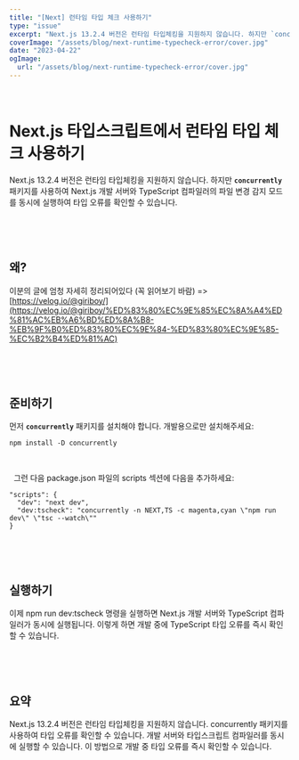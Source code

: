 ```yaml
---
title: "[Next] 런타임 타입 체크 사용하기"
type: "issue"
excerpt: "Next.js 13.2.4 버전은 런타임 타입체킹을 지원하지 않습니다. 하지만 `concurrently` 패키지를 사용하여 Next.js 개발 서버와 TypeScript 컴파일러의 파일 변경 감지..."
coverImage: "/assets/blog/next-runtime-typecheck-error/cover.jpg"
date: "2023-04-22"
ogImage:
  url: "/assets/blog/next-runtime-typecheck-error/cover.jpg"
---
```


&nbsp;

# Next.js 타입스크립트에서 런타임 타입 체크 사용하기

Next.js 13.2.4 버전은 런타임 타입체킹을 지원하지 않습니다. 하지만 **`concurrently`** 패키지를 사용하여 Next.js 개발 서버와 TypeScript 컴파일러의 파일 변경 감지 모드를 동시에 실행하여 타입 오류를 확인할 수 있습니다.

&nbsp;

&nbsp;

## 왜?

이분의 글에 엄청 자세히 정리되어있다 (꼭 읽어보기 바람) => [https://velog.io/@giriboy/](https://velog.io/@giriboy/%ED%83%80%EC%9E%85%EC%8A%A4%ED%81%AC%EB%A6%BD%ED%8A%B8-%EB%9F%B0%ED%83%80%EC%9E%84-%ED%83%80%EC%9E%85-%EC%B2%B4%ED%81%AC)

&nbsp;

&nbsp;

## 준비하기

먼저 **`concurrently`** 패키지를 설치해야 합니다. 개발용으로만 설치해주세요:

```
npm install -D concurrently
```

&nbsp;

&nbsp;
그런 다음 package.json 파일의 scripts 섹션에 다음을 추가하세요:

```
"scripts": {
  "dev": "next dev",
  "dev:tscheck": "concurrently -n NEXT,TS -c magenta,cyan \"npm run dev\" \"tsc --watch\""
}
```

&nbsp;

&nbsp;

## 실행하기

이제 npm run dev:tscheck 명령을 실행하면 Next.js 개발 서버와 TypeScript 컴파일러가 동시에 실행됩니다. 이렇게 하면 개발 중에 TypeScript 타입 오류를 즉시 확인할 수 있습니다.

&nbsp;

&nbsp;

## 요약

Next.js 13.2.4 버전은 런타임 타입체킹을 지원하지 않습니다.
concurrently 패키지를 사용하여 타입 오류를 확인할 수 있습니다.
개발 서버와 타입스크립트 컴파일러를 동시에 실행할 수 있습니다.
이 방법으로 개발 중 타입 오류를 즉시 확인할 수 있습니다.

&nbsp;

&nbsp;

&nbsp;

&nbsp;
